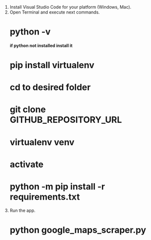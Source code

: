1. Install Visual Studio Code for your platform (Windows, Mac).
2. Open Terminal and execute next commands.
    # python -v
    #### if python not installed install it
    # pip install virtualenv
    # cd to desired folder
    # git clone GITHUB_REPOSITORY_URL
    # virtualenv venv
    # activate
    # python -m pip install -r requirements.txt
3. Run the app.
    # python google_maps_scraper.py  